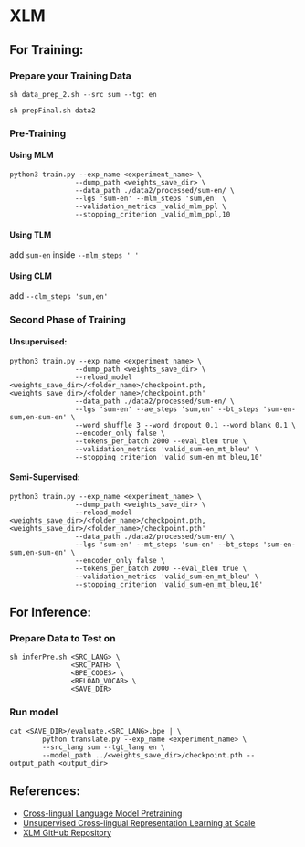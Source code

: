 # XLM

## For Training:

### Prepare your Training Data

```
sh data_prep_2.sh --src sum --tgt en

sh prepFinal.sh data2
```

### Pre-Training

#### Using MLM 

```
python3 train.py --exp_name <experiment_name> \
                --dump_path <weights_save_dir> \
                --data_path ./data2/processed/sum-en/ \
                --lgs 'sum-en' --mlm_steps 'sum,en' \
                --validation_metrics _valid_mlm_ppl \
                --stopping_criterion _valid_mlm_ppl,10
```

#### Using TLM 

add  ```sum-en``` inside ```--mlm_steps ' '```

#### Using CLM

add ```--clm_steps 'sum,en'```

### Second Phase of Training

#### Unsupervised:

```
python3 train.py --exp_name <experiment_name> \
                --dump_path <weights_save_dir> \
                --reload_model <weights_save_dir>/<folder_name>/checkpoint.pth,<weights_save_dir>/<folder_name>/checkpoint.pth'
                --data_path ./data2/processed/sum-en/ \
                --lgs 'sum-en' --ae_steps 'sum,en' --bt_steps 'sum-en-sum,en-sum-en' \
                --word_shuffle 3 --word_dropout 0.1 --word_blank 0.1 \
                --encoder_only false \
                --tokens_per_batch 2000 --eval_bleu true \
                --validation_metrics 'valid_sum-en_mt_bleu' \
                --stopping_criterion 'valid_sum-en_mt_bleu,10'
```

#### Semi-Supervised:

```
python3 train.py --exp_name <experiment_name> \
                --dump_path <weights_save_dir> \
                --reload_model <weights_save_dir>/<folder_name>/checkpoint.pth,<weights_save_dir>/<folder_name>/checkpoint.pth'
                --data_path ./data2/processed/sum-en/ \
                --lgs 'sum-en' --mt_steps 'sum-en' --bt_steps 'sum-en-sum,en-sum-en' \
                --encoder_only false \
                --tokens_per_batch 2000 --eval_bleu true \
                --validation_metrics 'valid_sum-en_mt_bleu' \
                --stopping_criterion 'valid_sum-en_mt_bleu,10'
```

## For Inference:

### Prepare Data to Test on

```
sh inferPre.sh <SRC_LANG> \
               <SRC_PATH> \
               <BPE_CODES> \
               <RELOAD_VOCAB> \
               <SAVE_DIR>
```

### Run model

```
cat <SAVE_DIR>/evaluate.<SRC_LANG>.bpe | \
        python translate.py --exp_name <experiment_name> \
        --src_lang sum --tgt_lang en \
        --model_path ../<weights_save_dir>/checkpoint.pth --output_path <output_dir>
```

## References:
- [Cross-lingual Language Model Pretraining](https://arxiv.org/abs/1901.07291)
- [Unsupervised Cross-lingual Representation Learning at Scale](https://arxiv.org/abs/1911.02116)
- [XLM GitHub Repository](https://github.com/facebookresearch/XLM)
